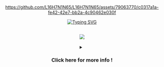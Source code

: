 <div align="center">
    

https://github.com/L16H7N1N65/L16H7N1N65/assets/79063770/c0317a1a-fe42-42e7-bb2a-4c90462e030f


</div>

<!-- Start -->
<div align="center">

<a href="https://git.io/typing-svg"><img src="https://readme-typing-svg.demolab.com?font=Merriweather&weight=600&size=40&duration=500&pause=100&color=080702&background=FF261100&center=true&vCenter=true&random=true&width=450&lines=Bonjour;Ol%C3%A1;Hola;Ciao;Hallo;%E4%BD%A0%E5%A5%BD;%E3%81%93%E3%82%93%E3%81%AB%E3%81%A1%E3%81%AF;%EC%95%88%EB%85%95%ED%95%98%EC%84%B8%EC%9A%94;%D0%97%D0%B4%D1%80%D0%B0%D0%B2%D1%81%D1%82%D0%B2%D1%83%D0%B9%D1%82%D0%B5;%D8%A7%D9%84%D8%B3%D9%8E%D9%91%D9%84%D9%8E%D8%A7%D9%85%D9%8F+%D8%B9%D9%8E%D9%84%D9%8E%D9%8A%D9%92%D9%83%D9%8F%D9%85%D9%92;%E0%A4%A8%E0%A4%AE%E0%A4%B8%E0%A5%8D%E0%A4%A4%E0%A5%87;Hej;Cze%C5%9B%C4%87;Ahoj;+%CE%93%CE%B5%CE%B9%CE%AC+%CF%83%CE%BF%CF%85;+%E0%B8%AA%E0%B8%A7%E0%B8%B1%E0%B8%AA%E0%B8%94%E0%B8%B5+;Xin+ch%C3%A0o;Halo;Szia;%D0%97%D0%B4%D1%80%D0%B0%D0%B2%D0%B5%D0%B9%D1%82%D0%B5;%D0%97%D0%B4%D1%80%D0%B0%D0%B2%D0%BE;Bok;Habari;P%C3%ABrsh%C3%ABndetje;%E0%A6%B9%E0%A7%8D%E0%A6%AF%E0%A6%BE%E0%A6%B2%E0%A7%8B;Zdravo;%D0%A1%D0%B0%D0%B9%D0%BD+%D1%83%D1%83;%E1%83%92%E1%83%90%E1%83%9B%E1%83%90%E1%83%A0%E1%83%AF%E1%83%9D%E1%83%91%E1%83%90;Merhaba;%D7%A9%D6%B8%D7%81%D7%9C%D7%95%D6%B9%D7%9D" alt="Typing SVG" /></a>
</div>



<!-- Space -->
<br clear="both">

<div align="center">
  <img src="https://profile-counter.glitch.me/L16H7N1N65/count.svg?"  />
</div>
<!-- Container Infos -->
<!-- Space -->
<br/>
<!-- Click for more -->

<details/>
<summary align="center"><h3>Click here for more info !</h3></summary>
<div align="center">
<img src="https://user-images.githubusercontent.com/73097560/115834477-dbab4500-a447-11eb-908a-139a6edaec5c.gif"><h3 align="center">Statistics</h3>
<div align="center">
<a href="https://github.com/L16H7N1N65">
<img align="center" src="http://github-profile-summary-cards.vercel.app/api/cards/stats?username=L16H7N1N65&theme=2077" height="180em" />
<img align="center" src="http://github-profile-summary-cards.vercel.app/api/cards/most-commit-language?username=L16H7N1N65&theme=2077" height="180em" />
<img align="center" src="http://github-profile-summary-cards.vercel.app/api/cards/repos-per-language?username=L16H7N1N65&theme=2077" height="180em" /><br>
  
<div align="center">
<img src="https://user-images.githubusercontent.com/73097560/115834477-dbab4500-a447-11eb-908a-139a6edaec5c.gif"><h3 align="center"> </h3>
<img align="center" src="http://github-profile-summary-cards.vercel.app/api/cards/productive-time?username=L16H7N1N65&theme=2077" height="180em" />
<img align="center" src="http://github-profile-summary-cards.vercel.app/api/cards/profile-details?username=L16H7N1N65&theme=2077" height="180em" />
</div>  

<!-- My Information -->
<h2 align="left">ℹ️ INFORMATION & CONTACT</h2>

<!-- Space -->

 <a href="mailto:linda.meghouche@gmail.com"><img src="https://img.shields.io/badge/Gmail-d5d5d5?style=for-the-badge&logo=gmail&logoColor=0A0209" alt="email of Linda" /></a>
 <a href="https://discord.com/users/1095557554920235108"><img src="https://img.shields.io/badge/Discord-d5d5d5?style=for-the-badge&logo=discord&logoColor=0A0209" alt="profile of Discord with username n16h7h4wk_" ></a>
 <a href="https://www.linkedin.com/in/lindamg/"><img src="https://img.shields.io/badge/LinkedIn-d5d5d5?style=for-the-badge&logo=linkedin&logoColor=0A0209" alt="profile of LinkedIn with username Lindamg" /></a>
 
<!-- Dev Web -->

<h2 align="left">🕸️ WEB DEV</h2>

<!-- Space -->


<a href="https://www.w3schools.com/js/default.asp" target="_blank">![JavaScript](https://img.shields.io/badge/JavaScript-F7DF1E?style=for-the-badge&logo=javascript&logoColor=black "JavaScript")</a>
<a href ="https://www.w3schools.com/php/default.asp" target="_blank">![PHP](https://img.shields.io/badge/PHP-777BB4?style=for-the-badge&logo=php&logoColor=white "PHP")</a>
<a href="https://www.w3schools.com/three.js/default.asp" target="_blank">![HTML](https://img.shields.io/badge/threejs-black?style=for-the-badge&logo=three.js&logoColor=white "Three.js")</a>
<a href="https://www.w3schools.com/sass/default.asp" target="_blank">![Sass](https://img.shields.io/badge/Sass-CC6699?style=for-the-badge&logo=sass&logoColor=white "SASS")</a>
<a href="https://www.w3schools.com/bootstrap/default.asp" target="_blank">![Bootstrap](https://img.shields.io/badge/Bootstrap-563D7C?style=for-the-badge&logo=bootstrap&logoColor=white "Bootstrap")</a>
<!-- [React](https://img.shields.io/badge/React-20232A?style=for-the-badge&logo=react&logoColor=61DAFB "React")</a>
<!-- [![Typescript](https://img.shields.io/badge/TypeScript-007ACC?style=for-the-badge&logo=typescript&logoColor=white "Typescript")][repo]

[![Next JS](https://img.shields.io/badge/Next-black?style=for-the-badge&logo=next.js&logoColor=white "Next.js")][repo]


[![JQuery](https://img.shields.io/badge/jQuery-0769AD?style=for-the-badge&logo=jquery&logoColor=white "JQuery")][repo]
[![Material UI](https://img.shields.io/badge/Material--UI-%230081CB.svg?style=for-the-badge&logo=mui&logoColor=white "Material UI")][repo]
[![Socket.io-client](https://img.shields.io/badge/Socket.io--client-black?style=for-the-badge&logo=socket.io&badgeColor=**010101** "Socket.io-client")][repo] -->
<!-- [![ESLint](https://img.shields.io/badge/ESLint-4B3263?style=for-the-badge&logo=eslint&logoColor=white)][repo] -->
<!-- [![Angular](https://img.shields.io/badge/Angular-DD0031?style=for-the-badge&logo=angular&logoColor=white "Angular")][repo] -->
<!-- [![Styled Components](https://img.shields.io/badge/styled--components-DB7093?style=for-the-badge&logo=styled-components&logoColor=white "Styled-Components")][repo] -->
<!-- [![](https://img.shields.io/badge/React_Router-CA4245?style=for-the-badge&logo=react-router&logoColor=white "React Router")][repo] -->
<!-- [![Tailwind](https://img.shields.io/badge/Tailwind_CSS-38B2AC?style=for-the-badge&logo=tailwind-css&logoColor=white "Tailwind")][repo] -->
<!-- [![Webpack](https://img.shields.io/badge/webpack-%238DD6F9.svg?style=for-the-badge&logo=webpack&logoColor=black "Webpack")][repo] -->


<!-- ## 📱 **MOBILE DEV** -->
<!-- Space -->

<!-- [![Flutter](https://img.shields.io/badge/Flutter-02569B?style=for-the-badge&logo=flutter&logoColor=white "Flutter")][repo]
[![React Native](https://img.shields.io/badge/React_Native-20232A?style=for-the-badge&logo=react&logoColor=61DAFB "React Native")][repo] -->

<!-- [![Android](https://img.shields.io/badge/Android-3DDC84?style=for-the-badge&logo=android&logoColor=white "Android")][repo] -->
<!-- [![Swift](https://img.shields.io/badge/swift-F54A2A?style=for-the-badge&logo=swift&logoColor=white)][repo] -->

<!-- Design Tools -->
<h2 align="left">🍧 DESIGN TOOLS</h2>
<!-- Space -->

<a href="https://www.w3schools.com/html/default.asp" target="_blank">![Figma](https://img.shields.io/badge/figma-%23F24E1E.svg?style=for-the-badge&logo=figma&logoColor=white "Figma")</a>
<a href="https://www.adobe.com/fr/products/photoshop/landpa.html?gclid=Cj0KCQiA4NWrBhD-ARIsAFCKwWsX_pTZOXzW9vkHoLHLacIco4I8vMI20PRXEN1-D1KzFkcw6V6iaS4aAnuFEALw_wcB&mv=search&mv=search&mv2=paidsearch&sdid=2SLRC12G&ef_id=Cj0KCQiA4NWrBhD-ARIsAFCKwWsX_pTZOXzW9vkHoLHLacIco4I8vMI20PRXEN1-D1KzFkcw6V6iaS4aAnuFEALw_wcB:G:s&s_kwcid=AL!3085!3!592020168426!e!!g!!adobe%20photoshop!16832736923!134990735026&gad_source=1" target="_blank">![Adobe Photoshop](https://img.shields.io/badge/adobe%20photoshop-%2331A8FF.svg?style=for-the-badge&logo=adobe%20photoshop&logoColor=white)</a>
<a href="https://www.blender.org/" target="_blank" rel="noreferrer"> <img src="https://www.blender.org/wp-content/uploads/2015/03/blender_logo_socket-1-1280x391.png" alt="blender" width="100" height="40"/> </a>
<!-- [![Adobe XD](https://img.shields.io/badge/Adobe%20XD-470137?style=for-the-badge&logo=Adobe%20XD&logoColor=#FF61F6 "XD")][repo] -->

<!-- ## ⚙️ **BACKEND DEV** -->
<h2 align="left">⚙️ BACKEND DEV</h2>
<!-- Space -->

![NODEJS](https://img.shields.io/badge/Node.js-43853D?style=for-the-badge&logo=node.js&logoColor=white "Nodejs")
![PHP](https://img.shields.io/badge/PHP-777BB4?style=for-the-badge&logo=php&logoColor=white "PHP")
![Python](https://img.shields.io/badge/python-3670A0?style=for-the-badge&logo=python&logoColor=ffdd54 "Python")

<!--[![Express js](https://img.shields.io/badge/Express.js-404D59?style=for-the-badge "Express js")][repo]
[![Socket.io](https://img.shields.io/badge/Socket.io-black?style=for-the-badge&logo=socket.io&badgeColor=010101 "Socket.io")][repo]

[![Firebase](https://img.shields.io/badge/firebase-%23039BE5.svg?style=for-the-badge&logo=firebase "Firebase")][repo]

[![](https://img.shields.io/badge/Flask-000000?style=for-the-badge&logo=flask&logoColor=white)][repo] -->
<!-- [![Go](https://img.shields.io/badge/go-%2300ADD8.svg?style=for-the-badge&logo=go&logoColor=white "GO Lang")][repo] -->

<!-- ## 📅 **DATABASES** -->
<!-- Space -->

<!-- [![Mongodb](https://img.shields.io/badge/MongoDB-4EA94B?style=for-the-badge&logo=mongodb&logoColor=white "Mongodb")][repo]
[![Redis](https://img.shields.io/badge/redis-%23DD0031.svg?style=for-the-badge&logo=redis&logoColor=white "Redis")][repo]
[![MySql](https://img.shields.io/badge/MySQL-00000F?style=for-the-badge&logo=mysql&logoColor=white "MySql")][repo]
[![SQLLite](https://img.shields.io/badge/SQLite-07405E?style=for-the-badge&logo=sqlite&logoColor=white "SQLLite")][repo] -->
<!-- [![Postgresql](https://img.shields.io/badge/PostgreSQL-316192?style=for-the-badge&logo=postgresql&logoColor=white "Postgresql")][repo] -->

<!-- ## 🎯 **PROGRAMMING LANGUAGES** -->
<!-- Space -->

<!-- [![Dart](https://img.shields.io/badge/dart-%230175C2.svg?style=for-the-badge&logo=dart&logoColor=white "Dart")][repo]
[![C++](https://img.shields.io/badge/c++-%2300599C.svg?style=for-the-badge&logo=c%2B%2B&logoColor=white "C++")][repo]
[![C#](https://img.shields.io/badge/c%23-%23239120.svg?style=for-the-badge&logo=c-sharp&logoColor=white "C#")][repo] -->
<!-- [![Java](https://img.shields.io/badge/java-%23ED8B00.svg?style=for-the-badge&logo=java&logoColor=white "Java")][repo] -->

<!-- Devops Tools -->
<h2 align="left">🛠️ DEVOPS TOOLS</h2>
<!-- Space -->

<a href="https://git-scm.com/" target="_blank">![Git](https://img.shields.io/badge/git-%23F05033.svg?style=for-the-badge&logo=git&logoColor=white "Git")</a>
<a href="https://github.com/L16H7N1N65" target="_blank">![GitHub](https://img.shields.io/badge/github-%23121011.svg?style=for-the-badge&logo=github&logoColor=white "GitHub")</a>
![Apache](https://img.shields.io/badge/apache-%23D42029.svg?style=for-the-badge&logo=apache&logoColor=white "Apache")
![NPM](https://img.shields.io/badge/NPM-%23000000.svg?style=for-the-badge&logo=npm&logoColor=white "Npm")
<!-- [![Docker](https://img.shields.io/badge/docker-%230db7ed.svg?style=for-the-badge&logo=docker&logoColor=white)][repo]
[![Nginx](https://img.shields.io/badge/nginx-%23009639.svg?style=for-the-badge&logo=nginx&logoColor=white "Nginx")][repo]
[![Postman](https://img.shields.io/badge/Postman-FF6C37?style=for-the-badge&logo=postman&logoColor=white "Postman")][repo]
[![Insomnia](https://img.shields.io/badge/Insomnia-black?style=for-the-badge&logo=insomnia&logoColor=5849BE "Insomnia")][repo]
[![Shell Scripts](https://img.shields.io/badge/Shell_Script-121011?style=for-the-badge&logo=gnu-bash&logoColor=white)][repo]
[![Linux](https://img.shields.io/badge/Linux-FCC624?style=for-the-badge&logo=linux&logoColor=black "Linux")][repo] -->
<!-- [![Gradle](https://img.shields.io/badge/Gradle-02303A.svg?style=for-the-badge&logo=Gradle&logoColor=white "Gradle")][repo] -->

<!-- ## ☁️ **CLOUDS** -->
<!-- Space -->

<!-- [![Google Cloud](https://img.shields.io/badge/GoogleCloud-%234285F4.svg?style=for-the-badge&logo=google-cloud&logoColor=white "Google Cloud")][repo]
[![AWS](https://img.shields.io/badge/Amazon-_AWS-FF9900?style=for-the-badge&logo=amazon-aws&logoColor=white "AWS")][repo]
[![Heroku](https://img.shields.io/badge/heroku-%23430098.svg?style=for-the-badge&logo=heroku&logoColor=white "Heroku")][repo]
[![Netlify](https://img.shields.io/badge/netlify-%23000000.svg?style=for-the-badge&logo=netlify&logoColor=#00C7B7 "Netlify")][repo]
[![Vercel](https://img.shields.io/badge/vercel-%23000000.svg?style=for-the-badge&logo=vercel&logoColor=white "Vercel")][repo]
[![Firebase](https://img.shields.io/badge/firebase-%23039BE5.svg?style=for-the-badge&logo=firebase "Firebase")][repo] -->

<!-- Code editor & IDES -->
<h2 align="left">📄 CODE EDITOR & IDES</h2>
<!-- Space -->

<a href="https://code.visualstudio.com/" target="_blank">![Visual Studio Code](https://img.shields.io/badge/VS%20Code-0078d7.svg?style=for-the-badge&logo=visual-studio-code&logoColor=white "Visual Studio Code")</a>
<a href="https://www.sublimetext.com/" target="_blank">![Sublime Text](https://img.shields.io/badge/sublime_text-%23575757.svg?style=for-the-badge&logo=sublime-text&logoColor=important "Sublime Text")</a>
<!-- [![Visual Studio Code](https://img.shields.io/badge/VS%20Code%20Insider-24bfa5.svg?style=for-the-badge&logo=visual-studio-code&logoColor=white "Visual Studio Code")][repo] -->
<!-- [![Vim](https://img.shields.io/badge/VIM-%2311AB00.svg?style=for-the-badge&logo=vim&logoColor=white)][repo]
[![Android Studio](https://img.shields.io/badge/Android%20Studio-3DDC84.svg?style=for-the-badge&logo=android-studio&logoColor=white)][repo]
[![Jupyter Notebook](https://img.shields.io/badge/jupyter-%23FA0F00.svg?style=for-the-badge&logo=jupyter&logoColor=white)][repo] -->
  
<!-- Space -->
</p>
<!--<h3 align="center">Languages and Tools:</h3>
<p align="center">  
 <a href="https://www.gnu.org/software/bash/" target="_blank" rel="noreferrer"> <img src="https://www.vectorlogo.zone/logos/gnu_bash/gnu_bash-icon.svg" alt="bash" width="40" height="40"/> </a>
  <a href="https://www.vectorlogo.zone/logos/git-scm/git-scm-icon.svg" alt="git" width="40" height="40"/> </a>
  <a href="https://developer.mozilla.org/en-US/docs/Web/JavaScript" target="_blank" rel="noreferrer"> <img src="https://raw.githubusercontent.com/devicons/devicon/master/icons/javascript/javascript-original.svg" alt="javascript" width="40" height="40"/> </a>
  <a href="https://www.php.net" target="_blank" rel="noreferrer"> <img src="https://www.php.net/images/logos/php-logo.svg" alt="php" width="40" height="40"/> </a>
  <a href="https://nodejs.org" target="_blank" rel="noreferrer"> <img src="https://raw.githubusercontent.com/devicons/devicon/master/icons/nodejs/nodejs-original-wordmark.svg" alt="nodejs" width="40" height="40"/> </a>
  <a href="https://www.photoshop.com/en" target="_blank" rel="noreferrer"> <img src="https://raw.githubusercontent.com/devicons/devicon/master/icons/photoshop/photoshop-line.svg" alt="photoshop" width="60" height="40"/> </a>
  <a href="https://threejs.org/" target="_blank" rel="noreferrer"> <img src="https://github.com/mrdoob/three.js/blob/38bf5f47a8c01a1d12d16a41b4097dc9ee31daad/files/icon.svg" alt="three.js" width="40" height="40"/> </a>
  <a href="https://www.blender.org/" target="_blank" rel="noreferrer"> <img src="https://www.blender.org/wp-content/uploads/2015/03/blender_logo_socket-1-1280x391.png" alt="blender" width="100" height="40"/> </a>
</p>-->


